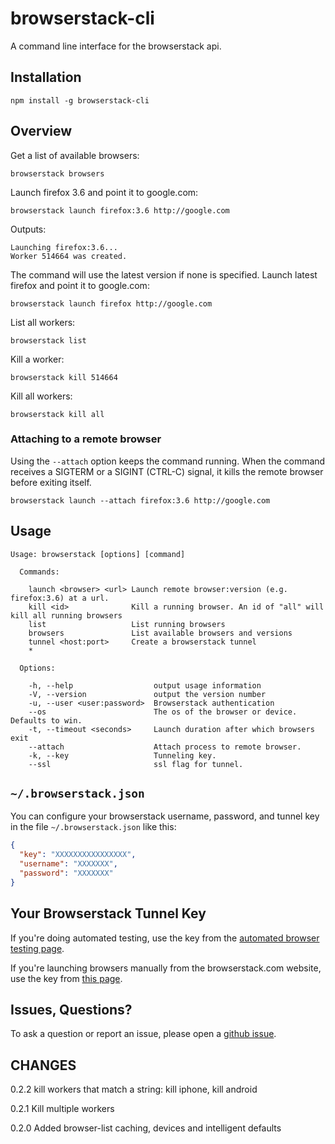 browserstack-cli
================

A command line interface for the browserstack api.

## Installation

```npm install -g browserstack-cli```

## Overview

Get a list of available browsers:

```browserstack browsers```

Launch firefox 3.6 and point it to google.com:

```browserstack launch firefox:3.6 http://google.com```

Outputs:

```
Launching firefox:3.6...
Worker 514664 was created.
```

The command will use the latest version if none is specified. Launch latest firefox and point it to google.com:

```browserstack launch firefox http://google.com```

List all workers:

```browserstack list```

Kill a worker:

```browserstack kill 514664```

Kill all workers:

```browserstack kill all```


### Attaching to a remote browser

Using the ``--attach`` option keeps the command running. When the command receives a SIGTERM or a SIGINT (CTRL-C) signal, it kills the remote browser before exiting itself.

```browserstack launch --attach firefox:3.6 http://google.com```

## Usage

```
Usage: browserstack [options] [command]

  Commands:

    launch <browser> <url> Launch remote browser:version (e.g. firefox:3.6) at a url.
    kill <id>              Kill a running browser. An id of "all" will kill all running browsers
    list                   List running browsers
    browsers               List available browsers and versions
    tunnel <host:port>     Create a browserstack tunnel
    *

  Options:

    -h, --help                  output usage information
    -V, --version               output the version number
    -u, --user <user:password>  Browserstack authentication
    --os                        The os of the browser or device. Defaults to win.
    -t, --timeout <seconds>     Launch duration after which browsers exit
    --attach                    Attach process to remote browser.
    -k, --key                   Tunneling key.
    --ssl                       ssl flag for tunnel.
```

## ```~/.browserstack.json```

You can configure your browserstack username, password, and tunnel key in the file ```~/.browserstack.json``` like this:

```json
{
  "key": "XXXXXXXXXXXXXXXX",
  "username": "XXXXXXX",
  "password": "XXXXXXX"
}
```

## Your Browserstack Tunnel Key
If you're doing automated testing, use the key from the [automated browser testing page](http://www.browserstack.com/automated-browser-testing-api).

If you're launching browsers manually from the browserstack.com website, use the key from [this page](http://www.browserstack.com/local-testing#cmd-tunnel).

## Issues, Questions?
To ask a question or report an issue, please open a [github issue](https://github.com/dbrans/browserstack-cli/issues).

## CHANGES

0.2.2 kill workers that match a string: kill iphone, kill android

0.2.1 Kill multiple workers

0.2.0 Added browser-list caching, devices and intelligent defaults


